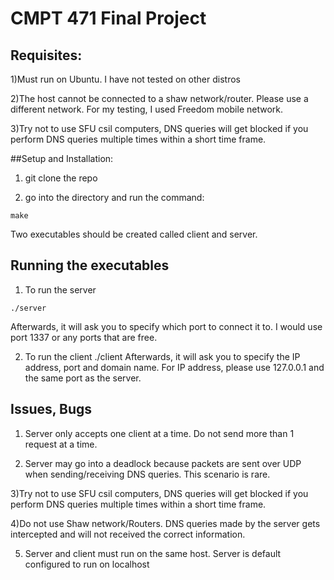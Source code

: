 # CMPT 471 Final Project

## Requisites:

1)Must run on Ubuntu. I have not tested on other distros

2)The host cannot be connected to a shaw network/router. Please use a different network. For
my testing, I used Freedom mobile network.

3)Try not to use SFU csil computers, DNS queries will get blocked if you perform DNS queries
multiple times within a short time frame.

##Setup and Installation:

1) git clone the repo

2) go into the directory and run the command:

```
make
```

Two executables should be created called client and server.

## Running the executables

1) To run the server
```
./server
```
Afterwards, it will ask you to specify which port to connect it to. I would use port 1337 or
any ports that are free.

2) To run the client
./client
Afterwards,  it will ask you to specify the IP address, port and domain name.
For IP address, please use 127.0.0.1 and the same port as the server.

## Issues, Bugs

1) Server only accepts one client at a time. Do not send more than 1 request at a time.

2) Server may go into a deadlock because packets are sent over UDP when sending/receiving
DNS queries. This scenario is rare.

3)Try not to use SFU csil computers, DNS queries will get blocked if you perform DNS queries
multiple times within a short time frame.

4)Do not use Shaw network/Routers. DNS queries made by the server gets intercepted and will not received the correct information.

5) Server and client must run on the same host. Server is default configured to run on localhost